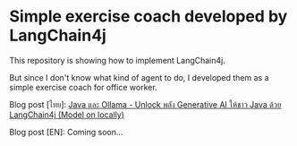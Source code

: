 # Simple exercise coach developed by LangChain4j

This repository is showing how to implement LangChain4j.

But since I don't know what kind of agent to do, I developed them as a simple exercise coach for office worker.

Blog post [ไทย]: [Java และ Ollama - Unlock พลัง Generative AI ให้ชาว Java ด้วย LangChain4j (Model on locally)](https://tpbabparn.medium.com/java-%E0%B9%81%E0%B8%A5%E0%B8%B0-ollama-unlock-%E0%B8%9E%E0%B8%A5%E0%B8%B1%E0%B8%87-generative-ai-%E0%B9%83%E0%B8%AB%E0%B9%89%E0%B8%8A%E0%B8%B2%E0%B8%A7-java-%E0%B8%94%E0%B9%89%E0%B8%A7%E0%B8%A2-langchain4j-model-on-locally-e07fb9fc0160)

Blog post [EN]: Coming soon...